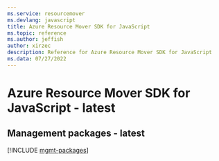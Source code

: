 ```yaml
---
ms.service: resourcemover
ms.devlang: javascript
title: Azure Resource Mover SDK for JavaScript
ms.topic: reference
ms.author: jeffish
author: xirzec
description: Reference for Azure Resource Mover SDK for JavaScript
ms.data: 07/27/2022
---
```

# Azure Resource Mover SDK for JavaScript - latest

## Management packages - latest
[!INCLUDE [mgmt-packages](resource-mover-mgmt-index.md)]